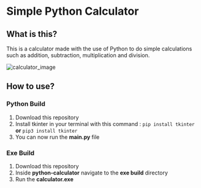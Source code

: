 # Simple Python Calculator 

## What is this?

This is a calculator made with the use of Python to do simple calculations such as addition, subtraction, multiplication and division.

![calculator_image](https://user-images.githubusercontent.com/79618101/109247850-a6210d00-77b2-11eb-874a-0483c94e878e.JPG)

## How to use?

### Python Build

1. Download this repository
2. Install tkinter in your terminal with this command : `pip install tkinter` **or** `pip3 install tkinter`
3. You can now run the **main.py** file

### Exe Build

1. Download this repository
2. Inside **python-calculator** navigate to the **exe build** directory
3. Run the **calculator.exe** 
